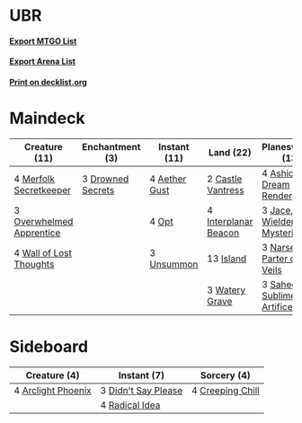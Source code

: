 # UBR

#### [Export MTGO List](../collection/UBR/UBR.txt)
#### [Export Arena List](../collection/UBR/UBR_arena.txt)
#### [Print on decklist.org](http://decklist.org/?deckmain=4%09Aether%20Gust%0A4%09Ashiok,%20Dream%20Render%0A2%09Castle%20Vantress%0A3%09Drowned%20Secrets%0A4%09Interplanar%20Beacon%0A13%09Island%0A3%09Jace,%20Wielder%20of%20Mysteries%0A4%09Merfolk%20Secretkeeper%0A3%09Narset,%20Parter%20of%20Veils%0A4%09Opt%0A3%09Overwhelmed%20Apprentice%0A3%09Saheeli,%20Sublime%20Artificer%0A3%09Unsummon%0A4%09Wall%20of%20Lost%20Thoughts%0A3%09Watery%20Grave&deckside=4%09Arclight%20Phoenix%0A4%09Creeping%20Chill%0A3%09Didn't%20Say%20Please%0A4%09Radical%20Idea)
# Maindeck

|                                           Creature (11)                                           |                                      Enchantment (3)                                       |                                      Instant (11)                                      |                                           Land (22)                                           |                                           Planeswalker (13)                                           |
|---------------------------------------------------------------------------------------------------|--------------------------------------------------------------------------------------------|----------------------------------------------------------------------------------------|-----------------------------------------------------------------------------------------------|-------------------------------------------------------------------------------------------------------|
|4 [Merfolk Secretkeeper](http://gatherer.wizards.com/Pages/Card/Details.aspx?multiverseid=473015)  |3 [Drowned Secrets](http://gatherer.wizards.com/Pages/Card/Details.aspx?multiverseid=452789)|4 [Aether Gust](http://gatherer.wizards.com/Pages/Card/Details.aspx?multiverseid=466796)|2 [Castle Vantress](http://gatherer.wizards.com/Pages/Card/Details.aspx?multiverseid=473204)   |4 [Ashiok, Dream Render](http://gatherer.wizards.com/Pages/Card/Details.aspx?multiverseid=461155)      |
|3 [Overwhelmed Apprentice](http://gatherer.wizards.com/Pages/Card/Details.aspx?multiverseid=473022)|                                                                                            |4 [Opt](http://gatherer.wizards.com/Pages/Card/Details.aspx?multiverseid=442948)        |4 [Interplanar Beacon](http://gatherer.wizards.com/Pages/Card/Details.aspx?multiverseid=461174)|3 [Jace, Wielder of Mysteries](http://gatherer.wizards.com/Pages/Card/Details.aspx?multiverseid=460981)|
|4 [Wall of Lost Thoughts](http://gatherer.wizards.com/Pages/Card/Details.aspx?multiverseid=457203) |                                                                                            |3 [Unsummon](http://gatherer.wizards.com/Pages/Card/Details.aspx?multiverseid=136218)   |13 [Island](http://gatherer.wizards.com/Pages/Card/Details.aspx?multiverseid=439857)           |3 [Narset, Parter of Veils](http://gatherer.wizards.com/Pages/Card/Details.aspx?multiverseid=460988)   |
|                                                                                                   |                                                                                            |                                                                                        |3 [Watery Grave](http://gatherer.wizards.com/Pages/Card/Details.aspx?multiverseid=405114)      |3 [Saheeli, Sublime Artificer](http://gatherer.wizards.com/Pages/Card/Details.aspx?multiverseid=461161)|


# Sideboard

|                                        Creature (4)                                         |                                         Instant (7)                                          |                                        Sorcery (4)                                        |
|---------------------------------------------------------------------------------------------|----------------------------------------------------------------------------------------------|-------------------------------------------------------------------------------------------|
|4 [Arclight Phoenix](http://gatherer.wizards.com/Pages/Card/Details.aspx?multiverseid=452841)|3 [Didn't Say Please](http://gatherer.wizards.com/Pages/Card/Details.aspx?multiverseid=473004)|4 [Creeping Chill](http://gatherer.wizards.com/Pages/Card/Details.aspx?multiverseid=452816)|
|                                                                                             |4 [Radical Idea](http://gatherer.wizards.com/Pages/Card/Details.aspx?multiverseid=452802)     |                                                                                           |

